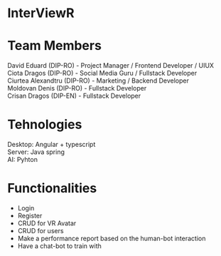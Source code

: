 
# InterViewR

# Team Members
David Eduard (DIP-RO) - Project Manager / Frontend Developer / UIUX  
Ciota Dragos (DIP-RO) - Social Media Guru / Fullstack Developer\
Ciurtea Alexandtru (DIP-RO) - Marketing / Backend Developer \
Moldovan Denis (DIP-RO) - Fullstack Developer \
Crisan Dragos (DIP-EN) - Fullstack Developer

# Tehnologies
Desktop: Angular + typescript \
Server: Java spring \
AI: Pyhton

# Functionalities
- Login
- Register
- CRUD for VR Avatar
- CRUD for users
- Make a performance report based on the human-bot interaction
- Have a chat-bot to train with
